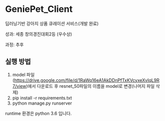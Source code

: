 # GeniePet_Client
딥러닝기반 강아지 상품 큐레이션 서비스(개발 완료)

성과: 세종 창의경진대회2등 (우수상)

과정: 추후 
## 실행 방법

1. model 파일(https://drive.google.com/file/d/1RaWq16eA1AkDDnPfTxKVcyxeXvIqL9R7/view)에서 다운로드 후 resnet_50파일의 이름을 model로 변경(나머지 파일 삭제)
2. pip install -r requirements.txt
3. python manage.py runserver

runtime 환경은 python 3.6 입니다.
